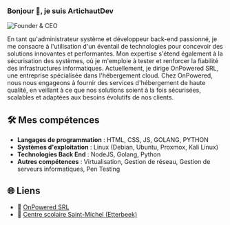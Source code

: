 ### Bonjour 👋, je suis ArtichautDev

![Founder & CEO](https://img.shields.io/badge/Founder%20%26%20CEO-OnPowered%20SRL-brightgreen)

En tant qu'administrateur système et développeur back-end passionné, je me consacre à l'utilisation d'un éventail de technologies pour concevoir des solutions innovantes et performantes. Mon expertise s'étend également à la sécurisation des systèmes, où je m'emploie à tester et renforcer la fiabilité des infrastructures informatiques. Actuellement, je dirige OnPowered SRL, une entreprise spécialisée dans l'hébergement cloud. Chez OnPowered, nous nous engageons à fournir des services d'hébergement de haute qualité, en veillant à ce que nos solutions soient à la fois sécurisées, scalables et adaptées aux besoins évolutifs de nos clients.

## 🛠️ Mes compétences

- **Langages de programmation** : HTML, CSS, JS, GOLANG, PYTHON
- **Systèmes d'exploitation** : Linux (Debian, Ubuntu, Proxmox, Kali Linux)
- **Technologies Back End** : NodeJS, Golang, Python
- **Autres compétences** : Virtualisation, Gestion de réseau, Gestion de serveurs informatiques, Pen Testing

## 🌐 Liens

- 🏢 [OnPowered SRL](https://onpowered.net)
- 🏫 [Centre scolaire Saint-Michel (Etterbeek)](https://college-st-michel.info/wp/)

